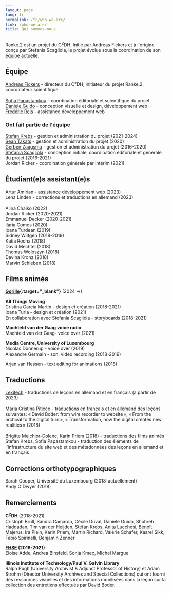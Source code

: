 ```yaml
---
layout: page
lang: fr
permalink: /fr/who-we-are/
link: /who-we-are/
title: Qui sommes-nous
---
```


<!-- more -->


Ranke.2 est un projet du C<sup>2</sup>DH. Initié par Andreas Fickers et à l'origine conçu par Stefania Scagliola, le projet évolue sous la coordination de son [équipe actuelle](#équipe).

## Équipe

[Andreas Fickers](https://www.c2dh.uni.lu/people/andreas-fickers) - directeur du C²DH, initiateur du projet Ranke.2, coordinateur scientifique <br>  
[Sofia Papastamkou](https://www.c2dh.uni.lu/people/sofia-papastamkou) - coordination éditoriale et scientifique du projet <br>
[Daniele Guido](https://www.c2dh.uni.lu/people/daniele-guido) - conception visuelle et design, développement web <br>
[Frédéric Reis](https://www.c2dh.uni.lu/people/frederic-reiss) - assistance développement web <br>


### Ont fait partie de l'équipe

[Stefan Krebs](https://www.c2dh.uni.lu/people/stefan-krebs) - gestion et administration du projet (2021-2024) <br> 
[Sean Takats](https://www.c2dh.uni.lu/people/sean-takats) - gestion et administration du projet (2020) <br>
[Gerben Zaagsma](https://www.c2dh.uni.lu/people/gerben-zaagsma) - gestion et administration du projet (2016-2020) <br> 
[Stefania Scagliola](https://www.c2dh.uni.lu/people/stefania-scagliola) - conception initiale, coordination éditoriale et générale du projet (2016-2021) <br> 
Jordan Ricker - coordination générale par intérim (2021) <br> 

 
## Étudiant(e)s assistant(e)s

Artur Amirian - assistance développement web (2023) <br> 
Lena Linden - corrections et traductions en allemand (2023) <br>  
Alina Chaiko (2022) <br> 
Jordan Ricker (2020-2021) <br> 
Emmanuel Decker (2020-2021) <br> 
Ilaria Comes (2020) <br> 
Ioana Turdean (2019) <br> 
Sidney Wiltgen (2018-2019) <br> 
Katia Rocha (2018) <br>
David Mechtel (2018) <br> 
Thomas Woloszyn (2018) <br> 
Davina Kronz (2018) <br> 
Marvin Schieben (2018) <br> 


## Films animés

**[Gorille](https://www.gorille.co/){:target="_blank"}** (2024 ->)

**All Things Moving** <br> 
Cristina Garcia Martin - design et création (2018-2021) <br> 
Ioana Turla - design et création (2021) <br> 
En collaboration avec Stefania Scagliola - storyboards (2018-2021)

**Machteld van der Gaag voice radio** <br> 
Machteld van der Gaag- voice over (2021) <br>  

**Media Centre, University of Luxembourg** <br>
Nicolas Donnerup - voice over (2019) <br> 
Alexandre Germain - son, video recording (2018-2019)<br>

Arjan van Hessen - text editing for animations (2018) <br>


## Traductions

[Lexitech](https://lexitech.eu/fr) - traductions de leçons en allemand et en français (à partir de 2023) <br>   
Maria Cristina Piticco - traductions en français et en allemand des leçons suivantes: &laquo;&#x202F;David Boder: from wire recorder to website&#x202F;&raquo;, &laquo;&#x202F;From the archival to the digital turn&#x202F;&raquo;, &laquo;&#x202F;Transformation, how the digital creates new realities&#x202F;&raquo; (2018) <br>
<br>
Brigitte Melchior-Dolenc, Karin Priem (2018) - traductions des films animés <br>
Stefan Krebs, Sofia Papastamkou - traduction des éléments de l'infrastructure du site web et des métadonnées des leçons en allemand et en français  <br>


## Corrections orthotypographiques 
Sarah Cooper, Université du Luxembourg (2018-actuellement) <br>
Andy O'Dwyer (2018) <br>


## Remerciements 
**C<sup>2</sup>DH** (2018-2021) <br> 
Cristoph Brüll, Sandra Camarda, Cécile Duval, Daniele Guido, Shohreh Haddadan, Tim van der Heijden, Stefan Krebs, Anita Lucchesi, Benoît Majerus, Ira Plein, Karin Priem, Martin Richard, Valérie Schafer, Kaarel Sikk, Fabio Spirinelli, Benjamin Zenner <br>

**[FHSE](https://wwwfr.uni.lu/fhse) (2018-2021)** <br> 
Eloise Adde, Andrea Binsfeld, Sonja Kmec, Michel Margue <br>

**Illinois Institute of Technology/Paul V. Galvin Library**<br>
Ralph Pugh (University Archivist & Adjunct Professor of History) et Adam Strohm (Director University Archives and Special Collections) qui ont fourni des ressources visuelles et des informations mobilisées dans la leçon sur la collection des entretiens effectués par David Boder. 